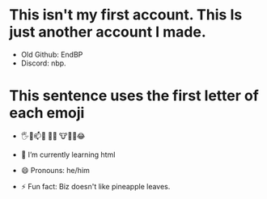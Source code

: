 # This isn't my first account. This Is just another account I made.

- Old Github: EndBP
- Discord: nbp.
  
# This sentence uses the first letter of each emoji
- 🖐🐢📫😂 🧊🧼 🐮🦦🦦😂
  
- 🌱 I’m currently learning html

- 😄 Pronouns: he/him

- ⚡ Fun fact: Biz doesn't like pineapple leaves.
